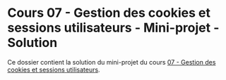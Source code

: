 # Cours 07 - Gestion des cookies et sessions utilisateurs - Mini-projet - Solution

Ce dossier contient la solution du mini-projet du cours
[07 - Gestion des cookies et sessions utilisateurs](../../README.md).
